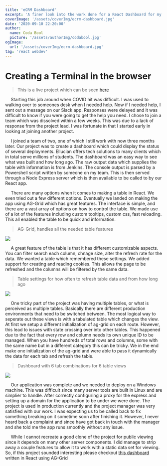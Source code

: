 ```yaml
---
title: 'eCRM Dashboard'
excerpt: 'A finer look into the work done for a React Dashboard for my job'
coverImage: '/assets/coverImg/ecrm-dashboard.jpg'
date: '2020-09-10 22:20:00'
author:
  name: Coda Bool
  picture: '/assets/authorImg/codabool.jpg'
ogImage:
  url: '/assets/coverImg/ecrm-dashboard.jpg'
tag: 'react webdev'
---
```


# Creating a Terminal in the browser
> This is a live project which can be seen [here](https://codabool.com/projects/5)

&emsp;
Starting this job around when COVID hit was difficult.
I was used to walking over to someones desk when I needed help.
Now if I needed help, I sent out a message on our Slack app.
Responses were delayed and it was difficult to know if you were going to get the help you need.
I chose to join a team which was dissolved within a few weeks.
This was due to a lack of response from the project lead.
I was fortunate in that I started early in looking at joining another project.

&emsp;
I joined a team of two, one of which I still work with now three months later.
Our project was to create a dashboard which could display the status of several deployments.
Ellucian offers tech solutions to many clients which in total serve millions of students.
The dashboard was an easy way to see what was built and how long ago.
The raw output data which supplies the table with information is from Jenkins.
The console output is parsed by a Powershell script written by someone on my team.
This is then served through a Node Express server which is then available to be called to by our React app.

&emsp;
There are many options when it comes to making a table in React.
We even tried out a few different options.
Eventually we landed on making the app using AG-Grid which has great features.
The interface is simple, and there are a vast array of options on how to control the table.
We made use of a lot of the features including custom tooltips, custom css, fast reloading.
This all enabled the table to be quick and information.

> AG-Grid, handles all the needed table features
<img src="/assets/byPost/dashboard/table.PNG" />

&emsp;
A great feature of the table is that it has different customizable aspects.
You can filter search each column, chnage size, alter the refresh rate for the data.
We wanted a table which remembered these settings. We added support for creating and reading cookies.
This allows the page to be refreshed and the columns will be filtered by the same data. 

> Table settings for how often to refresh table data and from how long ago
<img src="/assets/byPost/dashboard/settings.PNG" />

&emsp;
One tricky part of the project was having multiple tables, or what is perceived as multiple tables.
Basically there are different production environments that need to be switched between.
The most logical way to seperate out these views is with a tabulated table which changes the view.
At first we setup a different initialization of ag-grid on each route.
However, this lead to issues with state crossing over into other tables.
This happened due to the fact that every row and column needs its own unique ID to be managed.
When you have hundreds of total rows and columns, some with the same name but in a different category this can be tricky.
We in the end make one initialization of the ag-grid and were able to pass it dynamically the data for each tab and refresh the table.

> Dashboard with 6 tab combinations for 6 table views
<img src="/assets/byPost/dashboard/tab.PNG" />

&emsp;
Our application was complete and we needed to deploy on a Windows machine.
This was difficult since many server tools are built in Linux and are simplier to handle.
After correctly configuring a proxy for the express and setting up a domain for the application to be under we were done.
The project is used in production currently and the project manager was very satisfied with our work.
I was expecting us to be called back to fix something breaking on it sometime soon after finishing it.
However, I never heard back a complaint and since have got back in touch with the manager and she told me the app runs smoothly without any issue.

&emsp;
While I cannot recreate a good clone of the project for public viewing since it depends on many other server components.
I did manage to strip away a couple features to allow it to work with a static data set for viewing.
So, if this project sounded interesting please checkout [this dashboard](https://codabool.com/projects/p_5) written in React using AG-Grid